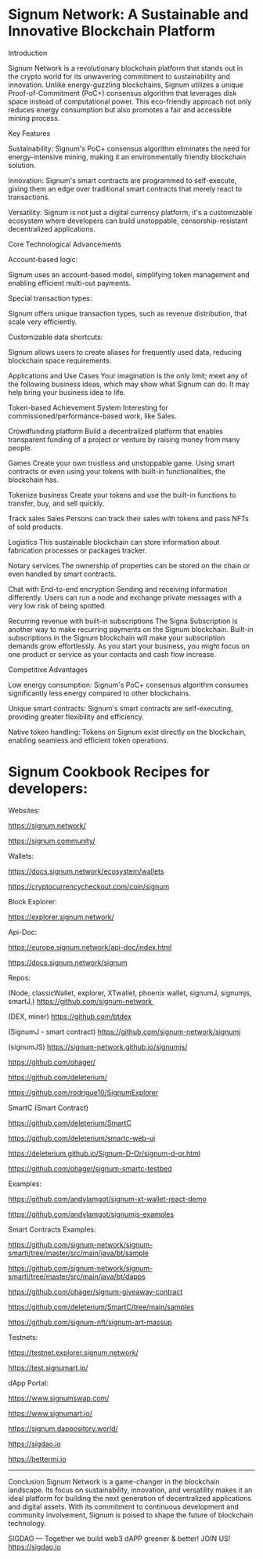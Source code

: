 # Signum Network: A Sustainable and Innovative Blockchain Platform

Introduction

Signum Network is a revolutionary blockchain platform that stands out in the crypto world for its unwavering commitment to sustainability and innovation. Unlike energy-guzzling blockchains, Signum utilizes a unique Proof-of-Commitment (PoC+) consensus algorithm that leverages disk space instead of computational power. This eco-friendly approach not only reduces energy consumption but also promotes a fair and accessible mining process.

Key Features

Sustainability: 
Signum's PoC+ consensus algorithm eliminates the need for energy-intensive mining, making it an environmentally friendly blockchain solution.

Innovation: 
Signum's smart contracts are programmed to self-execute, giving them an edge over traditional smart contracts that merely react to transactions.

Versatility: 
Signum is not just a digital currency platform; it's a customizable ecosystem where developers can build unstoppable, censorship-resistant decentralized applications.

Core Technological Advancements

Account-based logic: 

Signum uses an account-based model, simplifying token management and enabling efficient multi-out payments.

Special transaction types: 

Signum offers unique transaction types, such as revenue distribution, that scale very efficiently.

Customizable data shortcuts: 

Signum allows users to create aliases for frequently used data, reducing blockchain space requirements.

Applications and Use Cases
Your imagination is the only limit; meet any of the following business ideas, which may show what Signum can do. It may help bring your business idea to life.

Token-based Achievement System 
Interesting for commissioned/performance-based work, like Sales.

Crowdfunding platform
Build a decentralized platform that enables transparent funding of a project or venture by raising money from many people.

Games
Create your own trustless and unstoppable game. Using smart contracts or even using your tokens with built-in functionalities, the blockchain has.

Tokenize business
Create your tokens and use the built-in functions to transfer, buy, and sell quickly.

Track sales 
Sales Persons can track their sales with tokens and pass NFTs of sold products.

Logistics
This sustainable blockchain can store information about fabrication processes or packages tracker.

Notary services
The ownership of properties can be stored on the chain or even handled by smart contracts.

Chat with End-to-end encryption
Sending and receiving information differently. Users can run a node and exchange private messages with a very low risk of being spotted.

Recurring revenue with built-in subscriptions
The Signa Subscription is another way to make recurring payments on the Signum blockchain. Built-in subscriptions in the Signum blockchain will make your subscription demands grow effortlessly. As you start your business, you might focus on one product or service as your contacts and cash flow increase.

Competitive Advantages

Low energy consumption: Signum's PoC+ consensus algorithm consumes significantly less energy compared to other blockchains.

Unique smart contracts: Signum's smart contracts are self-executing, providing greater flexibility and efficiency.

Native token handling: Tokens on Signum exist directly on the blockchain, enabling seamless and efficient token operations.

# Signum Cookbook Recipes for developers:
Websites:

https://signum.network/

https://signum.community/

Wallets:

https://docs.signum.network/ecosystem/wallets

https://cryptocurrencycheckout.com/coin/signum

Block Explorer:

https://explorer.signum.network/

Api-Doc:

https://europe.signum.network/api-doc/index.html

https://docs.signum.network/signum

Repos:

(Node, classicWallet, explorer, XTwallet, phoenix wallet, signumJ, signumjs, smartJ,)
https://github.com/signum-network  

(DEX, miner)
https://github.com/btdex

(SignumJ - smart contract)
https://github.com/signum-network/signumj

(signumJS)
https://signum-network.github.io/signumjs/

https://github.com/ohager/

https://github.com/deleterium/

https://github.com/rodrigue10/SignumExplorer

SmartC (Smart Contract)

https://github.com/deleterium/SmartC

https://github.com/deleterium/smartc-web-ui

https://deleterium.github.io/Signum-D-Or/signum-d-or.html

https://github.com/ohager/signum-smartc-testbed

Examples:

https://github.com/andylamgot/signum-xt-wallet-react-demo

https://github.com/andylamgot/signumjs-examples

Smart Contracts Examples:

https://github.com/signum-network/signum-smartj/tree/master/src/main/java/bt/sample

https://github.com/signum-network/signum-smartj/tree/master/src/main/java/bt/dapps

https://github.com/ohager/signum-giveaway-contract

https://github.com/deleterium/SmartC/tree/main/samples

https://github.com/signum-nft/signum-art-massup

Testnets:

https://testnet.explorer.signum.network/

https://test.signumart.io/

dApp Portal:

https://www.signumswap.com/

https://www.signumart.io/

https://signum.dappository.world/

https://sigdao.io

https://bettermi.io

---
Conclusion
Signum Network is a game-changer in the blockchain landscape. Its focus on sustainability, innovation, and versatility makes it an ideal platform for building the next generation of decentralized applications and digital assets. With its commitment to continuous development and community involvement, Signum is poised to shape the future of blockchain technology.

SIGDAO — Together we build web3 dAPP greener & better! JOIN US!
https://sigdao.io
